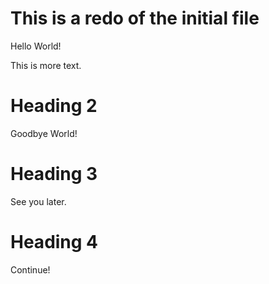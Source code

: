 # This is a redo of the initial file

Hello World!

This is more text.

# Heading 2

Goodbye World!

# Heading 3

See you later.

# Heading 4

Continue!
